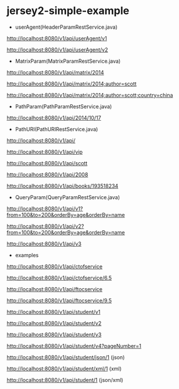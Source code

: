 jersey2-simple-example
======================

* userAgent(HeaderParamRestService.java)

[http://localhost:8080/v1/api/userAgent/v1](http://localhost:8080/v1/api/userAgent/v1)

[http://localhost:8080/v1/api/userAgent/v2](http://localhost:8080/v1/api/userAgent/v2)

* MatrixParam(MatrixParamRestService.java)

[http://localhost:8080/v1/api/matrix/2014](http://localhost:8080/v1/api/matrix/2014)

[http://localhost:8080/v1/api/matrix/2014;author=scott](http://localhost:8080/v1/api/matrix/2014;author=scott)

[http://localhost:8080/v1/api/matrix/2014;author=scott;country=china](http://localhost:8080/v1/api/matrix/2014;author=scott;country=china)

* PathParam(PathParamRestService.java)

[http://localhost:8080/v1/api/2014/10/17](http://localhost:8080/v1/api/2014/10/17)

* PathURI(PathURIRestService.java)

[http://localhost:8080/v1/api/](http://localhost:8080/v1/api/)

[http://localhost:8080/v1/api/vip](http://localhost:8080/v1/api/vip)

[http://localhost:8080/v1/api/scott](http://localhost:8080/v1/api/scott)

[http://localhost:8080/v1/api/2008](http://localhost:8080/v1/api/2008)

[http://localhost:8080/v1/api/books/193518234](http://localhost:8080/v1/api/books/193518234)

* QueryParam(QueryParamRestService.java)

[http://localhost:8080/v1/api/v1?from=100&to=200&orderBy=age&orderBy=name](http://localhost:8080/v1/api/v1?from=100&to=200&orderBy=age&orderBy=name)

[http://localhost:8080/v1/api/v2?from=100&to=200&orderBy=age&orderBy=name](http://localhost:8080/v1/api/v2?from=100&to=200&orderBy=age&orderBy=name)

[http://localhost:8080/v1/api/v3](http://localhost:8080/v1/api/v3)


* examples

[http://localhost:8080/v1/api/ctofservice](http://localhost:8080/v1/api/ctofservice)

[http://localhost:8080/v1/api/ctofservice/6.5](http://localhost:8080/v1/api/ctofservice/6.5)

[http://localhost:8080/v1/api/ftocservice](http://localhost:8080/v1/api/ftocservice)

[http://localhost:8080/v1/api/ftocservice/9.5](http://localhost:8080/v1/api/ftocservice/9.5)

[http://localhost:8080/v1/api/student/v1](http://localhost:8080/v1/api/student/v1)

[http://localhost:8080/v1/api/student/v2](http://localhost:8080/v1/api/student/v2)

[http://localhost:8080/v1/api/student/v3](http://localhost:8080/v1/api/student/v3)

[http://localhost:8080/v1/api/student/v4?pageNumber=1](http://localhost:8080/v1/api/student/v4?pageNumber=1)

[http://localhost:8080/v1/api/student/json/1](http://localhost:8080/v1/api/student/json/1)	(json)

[http://localhost:8080/v1/api/student/xml/1](http://localhost:8080/v1/api/student/xml/1) 	(xml)

[http://localhost:8080/v1/api/student/1](http://localhost:8080/v1/api/student/1)		    (json/xml)
